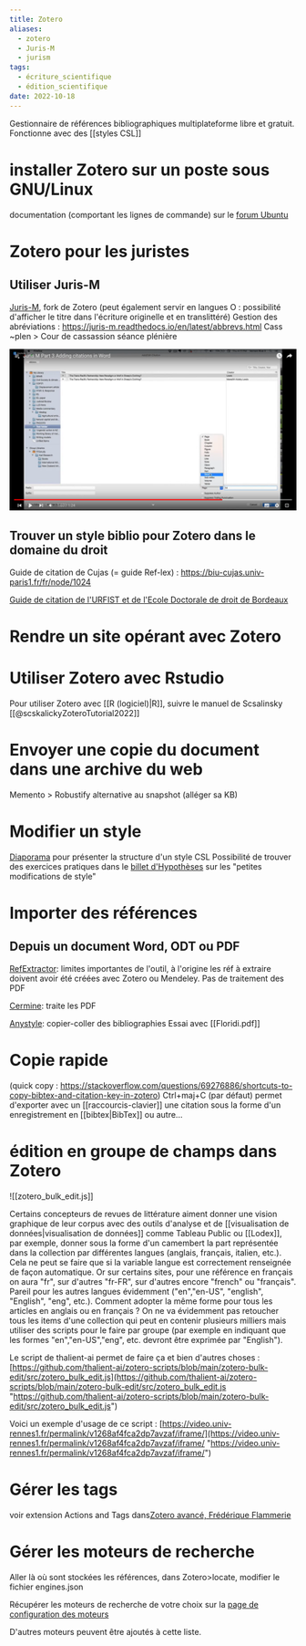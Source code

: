 ```yaml
---
title: Zotero
aliases:
  - zotero
  - Juris-M
  - jurism
tags:
  - écriture_scientifique
  - édition_scientifique
date: 2022-10-18
---
```



Gestionnaire de références bibliographiques multiplateforme libre et gratuit. 
Fonctionne avec des [[styles CSL]]

# installer Zotero sur un poste sous GNU/Linux

documentation (comportant les lignes de commande) sur le [forum Ubuntu](https://doc.ubuntu-fr.org/zotero)


# Zotero pour les juristes


## Utiliser Juris-M

[Juris-M](https://juris-m.github.io/), fork de Zotero (peut également servir en langues O : possibilité d'afficher le titre dans l'écriture originelle et en translittéré)
Gestion des abréviations : https://juris-m.readthedocs.io/en/latest/abbrevs.html
Cass ~plen > Cour de cassassion séance plénière

![](images/jurism_section.png)

## Trouver un style biblio pour Zotero dans le domaine du droit

Guide de citation de Cujas (= guide Ref-lex) : 
https://biu-cujas.univ-paris1.fr/fr/node/1024

[Guide de citation de l'URFIST et de l'Ecole Doctorale de droit de Bordeaux](https://www.zotero.org/styles/universite-de-bordeaux-ecole-doctorale-de-droit)


# Rendre un site opérant avec Zotero


# Utiliser Zotero avec Rstudio
  
Pour utiliser Zotero avec [[R (logiciel)|R]], suivre le manuel de Scsalinsky [[@scskalickyZoteroTutorial2022]]

# Envoyer une copie du document dans une archive du web

Memento > Robustify 
alternative au snapshot (alléger sa KB)

# Modifier un style

[Diaporama](https://docs.google.com/presentation/d/1upzyvIhP6f3twI7IaBMjrZuIadiOIEm9-RDODf2FXLU/edit?usp=sharing) pour présenter la structure d'un style CSL
Possibilité de trouver des exercices pratiques dans le [billet d'Hypothèses](https://zotero.hypotheses.org/3746) sur les "petites modifications de style"

# Importer des références

## Depuis un document Word, ODT ou PDF

[RefExtractor](https://rintze.zelle.me/ref-extractor/): limites importantes de l'outil, à l'origine les réf à extraire doivent avoir été créées avec Zotero ou Mendeley. Pas de traitement des PDF

[Cermine](http://cermine.ceon.pl/cermine): traite les PDF

[Anystyle](https://anystyle.io/): copier-coller des bibliographies
Essai avec [[Floridi.pdf]]

# Copie rapide

(quick copy : https://stackoverflow.com/questions/69276886/shortcuts-to-copy-bibtex-and-citation-key-in-zotero)
Ctrl+maj+C (par défaut)
permet d'exporter avec un [[raccourcis-clavier]] une citation sous la forme d'un enregistrement en [[bibtex|BibTex]] ou autre...

# édition en groupe de champs dans Zotero

![[zotero_bulk_edit.js]]

Certains concepteurs de revues de littérature aiment donner une vision graphique de leur corpus avec des outils d'analyse et de [[visualisation de données|visualisation de données]] comme Tableau Public ou [[Lodex]], par exemple, donner sous la forme d'un camembert la part représentée dans la collection par différentes langues (anglais, français, italien, etc.). Cela ne peut se faire que si la variable langue est correctement renseignée de façon automatique. Or sur certains sites, pour une référence en français on aura "fr", sur d'autres "fr-FR", sur d'autres encore "french" ou "français". Pareil pour les autres langues évidemment ("en","en-US", "english", "English", "eng", etc.). Comment adopter la même forme pour tous les articles en anglais ou en français ? On ne va évidemment pas retoucher tous les items d'une collection qui peut en contenir plusieurs milliers mais utiliser des scripts pour le faire par groupe (par exemple en indiquant que les formes "en","en-US","eng", etc. devront être exprimée par "English"). 

Le script de thalient-ai permet de faire ça et bien d'autres choses : [https://github.com/thalient-ai/zotero-scripts/blob/main/zotero-bulk-edit/src/zotero_bulk_edit.js](https://github.com/thalient-ai/zotero-scripts/blob/main/zotero-bulk-edit/src/zotero_bulk_edit.js "https://github.com/thalient-ai/zotero-scripts/blob/main/zotero-bulk-edit/src/zotero_bulk_edit.js")

Voici un exemple d'usage de ce script : [https://video.univ-rennes1.fr/permalink/v1268af4fca2dp7avzaf/iframe/](https://video.univ-rennes1.fr/permalink/v1268af4fca2dp7avzaf/iframe/ "https://video.univ-rennes1.fr/permalink/v1268af4fca2dp7avzaf/iframe/")
# Gérer les tags 
voir extension Actions and Tags dans[Zotero avancé, Frédérique Flammerie](https://github.com/fflamerie/zotero_modules/blob/main/content/zotero_modules_COURS.md#3-optimiser-lorganisation-de-sa-biblioth%C3%A8que-avec-actions-and-tags)

# Gérer les moteurs de recherche

Aller là où sont stockées les références, dans Zotero>locate, modifier le fichier engines.json

Récupérer les moteurs de recherche de votre choix sur la [page de configuration des moteurs](https://github.com/bwiernik/zotero-tools/blob/master/engines.json)

D'autres moteurs peuvent être ajoutés à cette liste. 




